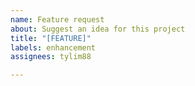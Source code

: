 ```yaml
---
name: Feature request
about: Suggest an idea for this project
title: "[FEATURE]"
labels: enhancement
assignees: tylim88

---
```



